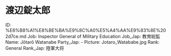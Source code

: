 # 渡辺錠太郎

ID: %E6%B8%A1%E8%BE%BA%E9%8C%A0%E5%A4%AA%E9%83%8E%202d7ce.md
Job: Inspector General of Military Education
Job_Jap: 教育総監
Name: Jōtarō Watanabe
Party_Jap: -
Picture: Jotaro_Watababe.jpg
Rank: General
Rank_Jap: 陸軍大将